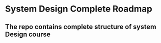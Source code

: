 # System Design Complete Roadmap

## The repo contains complete structure of system Design course



